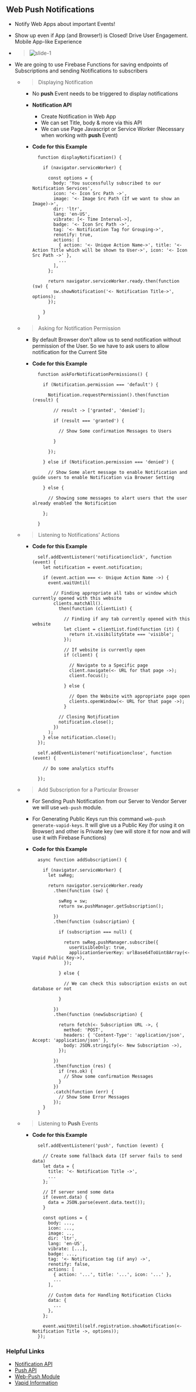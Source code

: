 ## Web Push Notifications

- Notify Web Apps about important Events!
- Show up even if App (and Browser!) is Closed! Drive User Engagement. Mobile App-like Experience
- > ![slide-1](./slides/1.jpeg)

- We are going to use Firebase Functions for saving endpoints of Subscriptions and sending Notifications to subscribers

  - > Displaying Notification

    - No **push** Event needs to be triggered to display notifications
    - **Notification API**
      - Create Notification in Web App
      - We can set Title, body & more via this API
      - We can use Page Javascript or Service Worker (Necessary when working with **push** Event)
    - **Code for this Example**

      ```
        function displayNotification() {

          if (navigator.serviceWorker) {

            const options = {
              body: 'You successfully subscribed to our Notification Services',
              icon: '<- Icon Src Path ->',
              image: '<- Image Src Path (If we want to show an Image)->',
              dir: 'ltr',
              lang: 'en-US',
              vibrate: [<- Time Interval->],
              badge: '<- Icon Src Path ->',
              tag: '<- Notification Tag for Grouping->',
              renotify: true,
              actions: [
              	{ action: '<- Unique Action Name->', title: '<- Action Title which will be shown to User->', icon: '<- Icon Src Path ->' },
              	...
              ],
            };

            return navigator.serviceWorker.ready.then(function (sw) {
              sw.showNotification('<- Notification Title->', options);
            });

          }
        }
      ```

  - > Asking for Notification Permission

    - By default Browser don't allow us to send notification without permission of the User. So we have to ask users to allow notification for the Current Site
    - **Code for this Example**

      ```
        function askForNotificationPermissions() {

          if (Notification.permission === 'default') {

            Notification.requestPermission().then(function (result) {

              // result -> ['granted', 'denied'];

              if (result === 'granted') {

                // Show Some confirmation Messages to Users

              }

            });

          } else if (Notification.permission === 'denied') {

            // Show Some alert message to enable Notification and guide users to enable Notification via Browser Setting

          } else {

            // Showing some messages to alert users that the user already enabled the Notification

          };

        }
      ```

  - > Listening to Notifications' Actions

    - **Code for this Example**

      ```
        self.addEventListener('notificationclick', function (event) {
          let notification = event.notification;

          if (event.action === <- Unique Action Name ->) {
            event.waitUntil(

              // Finding appropriate all tabs or window which currently opened with this website
              clients.matchAll().
                then(function (clientList) {

                  // Finding if any tab currently opened with this website
                  let client = clientList.find(function (it) {
                    return it.visibilityState === 'visible';
                  });

                  // If website is currently open
                  if (client) {

                    // Navigate to a Specific page
                    client.navigate(<- URL for that page ->);
                    client.focus();

                  } else {

                    // Open the Website with appropriate page open
                    clients.openWindow(<- URL for that page ->);
                  }

                // Closing Notification
                notification.close();
              })
            );
          } else notification.close();
        });

        self.addEventListener('notificationclose', function (event) {

          // Do some analytics stuffs

        });
      ```

  - > Add Subscription for a Particular Browser

    - For Sending Push Notification from our Server to Vendor Server we will use `web-push` module.
    - For Generating Public Keys run this command `web-push generate-vapid-keys`. It will give us a Public Key (for using it on Browser) and other is Private key (we will store it for now and will use it with Firebase Functions)
    - **Code for this Example**

      ```
        async function addSubscription() {

          if (navigator.serviceWorker) {
            let swReg;

            return navigator.serviceWorker.ready
              .then(function (sw) {

                swReg = sw;
                return sw.pushManager.getSubscription();

              })
              .then(function (subscription) {

                if (subscription === null) {

                  return swReg.pushManager.subscribe({
                    userVisibleOnly: true,
                    applicationServerKey: urlBase64ToUint8Array(<- Vapid Public Key->),
                  });

                } else {

                  // We can check this subscription exists on out database or not

                }

              })
              .then(function (newSubscription) {

                return fetch(<- Subscription URL ->, {
                  method: 'POST',
                  headers: { 'Content-Type': 'application/json', Accept: 'application/json' },
                  body: JSON.stringify(<- New Subscription ->),
                });

              })
              .then(function (res) {
                if (res.ok) {
                  // Show some confirmation Messages
                }
              })
              .catch(function (err) {
                // Show Some Error Messages
              });
          }
        }
      ```

  - > Listening to **Push** Events

    - **Code for this Example**

      ```
        self.addEventListener('push', function (event) {

          // Create some fallback data (If server fails to send data)
          let data = {
            title: '<- Notification Title ->',
            ...
          };

          // If server send some data
          if (event.data) {
            data = JSON.parse(event.data.text());
          }

          const options = {
            body: ...,
            icon: ...,
            image: ..,
            dir: 'ltr',
            lang: 'en-US',
            vibrate: [...],
            badge: ...,
            tag: '<- Notification tag (if any) ->',
            renotify: false,
            actions: [
              { action: '...', title: '...', icon: '...' },
              ...
            ],

            // Custom data for Handling Notification Clicks
            data: {
              ...
            },
          };

          event.waitUntil(self.registration.showNotification(<- Notification Title ->, options));
        });
      ```

### Helpful Links

- [Notification API](https://developer.mozilla.org/en-US/docs/Web/API/notification)
- [Push API](https://developer.mozilla.org/en-US/docs/Web/API/Push_API)
- [Web-Push Module](https://www.npmjs.com/package/web-push)
- [Vapid Information](https://blog.mozilla.org/services/2016/08/23/sending-vapid-identified-webpush-notifications-via-mozillas-push-service/)
